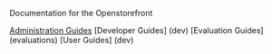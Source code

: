 Documentation for the Openstorefront

[Administration Guides](systemadmin)
[Developer Guides] (dev)
[Evaluation Guides] (evaluations)
[User Guides] (dev)
